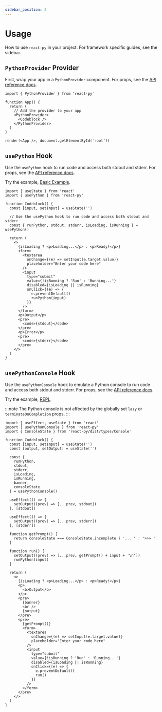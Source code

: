 ```yaml
---
sidebar_position: 2
---
```


# Usage

How to use `react-py` in your project. For framework specific guides, see the sidebar.

## `PythonProvider` Provider

First, wrap your app in a `PythonProvider` component. For props, see the [API reference docs](../introduction/api-reference#pythonprovider).

```tsx
import { PythonProvider } from 'react-py'

function App() {
  return (
    // Add the provider to your app
    <PythonProvider>
      <Codeblock />
    </PythonProvider>
  )
}

render(<App />, document.getElementById('root'))
```

## `usePython` Hook

Use the `usePython` hook to run code and access both stdout and stderr. For props, see the [API reference docs](../introduction/api-reference#usepython-hook).

Try the example, [Basic Example](../examples/basic-example.md).

```tsx
import { useState } from 'react'
import { usePython } from 'react-py'

function Codeblock() {
  const [input, setInput] = useState('')

  // Use the usePython hook to run code and access both stdout and stderr
  const { runPython, stdout, stderr, isLoading, isRunning } = usePython()

  return (
    <>
      {isLoading ? <p>Loading...</p> : <p>Ready!</p>}
      <form>
        <textarea
          onChange={(e) => setInput(e.target.value)}
          placeholder="Enter your code here"
        />
        <input
          type="submit"
          value={!isRunning ? 'Run' : 'Running...'}
          disabled={isLoading || isRunning}
          onClick={(e) => {
            e.preventDefault()
            runPython(input)
          }}
        />
      </form>
      <p>Output</p>
      <pre>
        <code>{stdout}</code>
      </pre>
      <p>Error</p>
      <pre>
        <code>{stderr}</code>
      </pre>
    </>
  )
}
```

## `usePythonConsole` Hook

Use the `usePythonConsole` hook to emulate a Python console to run code and access both stdout and stderr. For props, see the [API reference docs](../introduction/api-reference#usepython-hook).

Try the example, [REPL](../examples/repl.mdx).

:::note
The Python console is not affected by the globally set `lazy` or `terminateOnCompletion` props.
:::

```tsx
import { useEffect, useState } from 'react'
import { usePythonConsole } from 'react-py'
import { ConsoleState } from 'react-py/dist/types/Console'

function Codeblock() {
  const [input, setInput] = useState('')
  const [output, setOutput] = useState('')

  const {
    runPython,
    stdout,
    stderr,
    isLoading,
    isRunning,
    banner,
    consoleState
  } = usePythonConsole()

  useEffect(() => {
    setOutput((prev) => [...prev, stdout])
  }, [stdout])

  useEffect(() => {
    setOutput((prev) => [...prev, stderr])
  }, [stderr])

  function getPrompt() {
    return consoleState === ConsoleState.incomplete ? '... ' : '>>> '
  }

  function run() {
    setOutput((prev) => [...prev, getPrompt() + input + '\n'])
    runPython(input)
  }

  return (
    <>
      {isLoading ? <p>Loading...</p> : <p>Ready!</p>}
      <p>
        <b>Output</b>
      </p>
      <pre>
        {banner}
        <br />
        {output}
      </pre>
      <pre>
        {getPrompt()}
        <form>
          <textarea
            onChange={(e) => setInput(e.target.value)}
            placeholder="Enter your code here"
          />
          <input
            type="submit"
            value={!isRunning ? 'Run' : 'Running...'}
            disabled={isLoading || isRunning}
            onClick={(e) => {
              e.preventDefault()
              run()
            }}
          />
        </form>
      </pre>
    </>
  )
}
```
